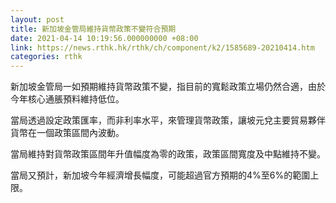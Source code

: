 ```yaml
---
layout: post
title: 新加坡金管局維持貨幣政策不變符合預期
date: 2021-04-14 10:19:56.000000000 +08:00
link: https://news.rthk.hk/rthk/ch/component/k2/1585689-20210414.htm
categories: rthk
---
```


新加坡金管局一如預期維持貨幣政策不變，指目前的寬鬆政策立場仍然合適，由於今年核心通脹預料維持低位。

當局透過設定政策匯率，而非利率水平，來管理貨幣政策，讓坡元兌主要貿易夥伴貨幣在一個政策區間內波動。

當局維持對貨幣政策區間年升值幅度為零的政策，政策區間寬度及中點維持不變。

當局又預計，新加坡今年經濟增長幅度，可能超過官方預期的4%至6%的範圍上限。
